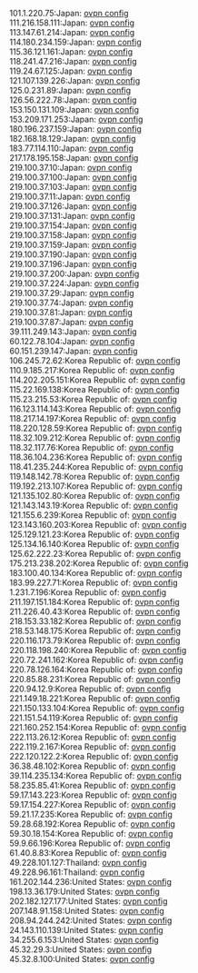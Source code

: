 101.1.220.75:Japan: [ovpn config](vpn/101_1_220_75.ovpn)  
111.216.158.111:Japan: [ovpn config](vpn/111_216_158_111.ovpn)  
113.147.61.214:Japan: [ovpn config](vpn/113_147_61_214.ovpn)  
114.180.234.159:Japan: [ovpn config](vpn/114_180_234_159.ovpn)  
115.36.121.161:Japan: [ovpn config](vpn/115_36_121_161.ovpn)  
118.241.47.216:Japan: [ovpn config](vpn/118_241_47_216.ovpn)  
119.24.67.125:Japan: [ovpn config](vpn/119_24_67_125.ovpn)  
121.107.139.226:Japan: [ovpn config](vpn/121_107_139_226.ovpn)  
125.0.231.89:Japan: [ovpn config](vpn/125_0_231_89.ovpn)  
126.56.222.78:Japan: [ovpn config](vpn/126_56_222_78.ovpn)  
153.150.131.109:Japan: [ovpn config](vpn/153_150_131_109.ovpn)  
153.209.171.253:Japan: [ovpn config](vpn/153_209_171_253.ovpn)  
180.196.237.159:Japan: [ovpn config](vpn/180_196_237_159.ovpn)  
182.168.18.129:Japan: [ovpn config](vpn/182_168_18_129.ovpn)  
183.77.114.110:Japan: [ovpn config](vpn/183_77_114_110.ovpn)  
217.178.195.158:Japan: [ovpn config](vpn/217_178_195_158.ovpn)  
219.100.37.10:Japan: [ovpn config](vpn/219_100_37_10.ovpn)  
219.100.37.100:Japan: [ovpn config](vpn/219_100_37_100.ovpn)  
219.100.37.103:Japan: [ovpn config](vpn/219_100_37_103.ovpn)  
219.100.37.11:Japan: [ovpn config](vpn/219_100_37_11.ovpn)  
219.100.37.126:Japan: [ovpn config](vpn/219_100_37_126.ovpn)  
219.100.37.131:Japan: [ovpn config](vpn/219_100_37_131.ovpn)  
219.100.37.154:Japan: [ovpn config](vpn/219_100_37_154.ovpn)  
219.100.37.158:Japan: [ovpn config](vpn/219_100_37_158.ovpn)  
219.100.37.159:Japan: [ovpn config](vpn/219_100_37_159.ovpn)  
219.100.37.190:Japan: [ovpn config](vpn/219_100_37_190.ovpn)  
219.100.37.196:Japan: [ovpn config](vpn/219_100_37_196.ovpn)  
219.100.37.200:Japan: [ovpn config](vpn/219_100_37_200.ovpn)  
219.100.37.224:Japan: [ovpn config](vpn/219_100_37_224.ovpn)  
219.100.37.29:Japan: [ovpn config](vpn/219_100_37_29.ovpn)  
219.100.37.74:Japan: [ovpn config](vpn/219_100_37_74.ovpn)  
219.100.37.81:Japan: [ovpn config](vpn/219_100_37_81.ovpn)  
219.100.37.87:Japan: [ovpn config](vpn/219_100_37_87.ovpn)  
39.111.249.143:Japan: [ovpn config](vpn/39_111_249_143.ovpn)  
60.122.78.104:Japan: [ovpn config](vpn/60_122_78_104.ovpn)  
60.151.239.147:Japan: [ovpn config](vpn/60_151_239_147.ovpn)  
106.245.72.62:Korea Republic of: [ovpn config](vpn/106_245_72_62.ovpn)  
110.9.185.217:Korea Republic of: [ovpn config](vpn/110_9_185_217.ovpn)  
114.202.205.151:Korea Republic of: [ovpn config](vpn/114_202_205_151.ovpn)  
115.22.169.138:Korea Republic of: [ovpn config](vpn/115_22_169_138.ovpn)  
115.23.215.53:Korea Republic of: [ovpn config](vpn/115_23_215_53.ovpn)  
116.123.114.143:Korea Republic of: [ovpn config](vpn/116_123_114_143.ovpn)  
118.217.14.197:Korea Republic of: [ovpn config](vpn/118_217_14_197.ovpn)  
118.220.128.59:Korea Republic of: [ovpn config](vpn/118_220_128_59.ovpn)  
118.32.109.212:Korea Republic of: [ovpn config](vpn/118_32_109_212.ovpn)  
118.32.117.76:Korea Republic of: [ovpn config](vpn/118_32_117_76.ovpn)  
118.36.104.236:Korea Republic of: [ovpn config](vpn/118_36_104_236.ovpn)  
118.41.235.244:Korea Republic of: [ovpn config](vpn/118_41_235_244.ovpn)  
119.148.142.78:Korea Republic of: [ovpn config](vpn/119_148_142_78.ovpn)  
119.192.213.107:Korea Republic of: [ovpn config](vpn/119_192_213_107.ovpn)  
121.135.102.80:Korea Republic of: [ovpn config](vpn/121_135_102_80.ovpn)  
121.143.143.19:Korea Republic of: [ovpn config](vpn/121_143_143_19.ovpn)  
121.155.6.239:Korea Republic of: [ovpn config](vpn/121_155_6_239.ovpn)  
123.143.160.203:Korea Republic of: [ovpn config](vpn/123_143_160_203.ovpn)  
125.129.121.23:Korea Republic of: [ovpn config](vpn/125_129_121_23.ovpn)  
125.134.16.140:Korea Republic of: [ovpn config](vpn/125_134_16_140.ovpn)  
125.62.222.23:Korea Republic of: [ovpn config](vpn/125_62_222_23.ovpn)  
175.213.238.202:Korea Republic of: [ovpn config](vpn/175_213_238_202.ovpn)  
183.100.40.134:Korea Republic of: [ovpn config](vpn/183_100_40_134.ovpn)  
183.99.227.71:Korea Republic of: [ovpn config](vpn/183_99_227_71.ovpn)  
1.231.7.196:Korea Republic of: [ovpn config](vpn/1_231_7_196.ovpn)  
211.197.151.184:Korea Republic of: [ovpn config](vpn/211_197_151_184.ovpn)  
211.226.40.43:Korea Republic of: [ovpn config](vpn/211_226_40_43.ovpn)  
218.153.33.182:Korea Republic of: [ovpn config](vpn/218_153_33_182.ovpn)  
218.53.148.175:Korea Republic of: [ovpn config](vpn/218_53_148_175.ovpn)  
220.116.173.79:Korea Republic of: [ovpn config](vpn/220_116_173_79.ovpn)  
220.118.198.240:Korea Republic of: [ovpn config](vpn/220_118_198_240.ovpn)  
220.72.241.162:Korea Republic of: [ovpn config](vpn/220_72_241_162.ovpn)  
220.78.126.164:Korea Republic of: [ovpn config](vpn/220_78_126_164.ovpn)  
220.85.88.231:Korea Republic of: [ovpn config](vpn/220_85_88_231.ovpn)  
220.94.12.9:Korea Republic of: [ovpn config](vpn/220_94_12_9.ovpn)  
221.149.18.221:Korea Republic of: [ovpn config](vpn/221_149_18_221.ovpn)  
221.150.133.104:Korea Republic of: [ovpn config](vpn/221_150_133_104.ovpn)  
221.151.54.119:Korea Republic of: [ovpn config](vpn/221_151_54_119.ovpn)  
221.160.252.154:Korea Republic of: [ovpn config](vpn/221_160_252_154.ovpn)  
222.113.26.12:Korea Republic of: [ovpn config](vpn/222_113_26_12.ovpn)  
222.119.2.167:Korea Republic of: [ovpn config](vpn/222_119_2_167.ovpn)  
222.120.122.2:Korea Republic of: [ovpn config](vpn/222_120_122_2.ovpn)  
36.38.48.102:Korea Republic of: [ovpn config](vpn/36_38_48_102.ovpn)  
39.114.235.134:Korea Republic of: [ovpn config](vpn/39_114_235_134.ovpn)  
58.235.85.41:Korea Republic of: [ovpn config](vpn/58_235_85_41.ovpn)  
59.17.143.223:Korea Republic of: [ovpn config](vpn/59_17_143_223.ovpn)  
59.17.154.227:Korea Republic of: [ovpn config](vpn/59_17_154_227.ovpn)  
59.21.17.235:Korea Republic of: [ovpn config](vpn/59_21_17_235.ovpn)  
59.28.68.192:Korea Republic of: [ovpn config](vpn/59_28_68_192.ovpn)  
59.30.18.154:Korea Republic of: [ovpn config](vpn/59_30_18_154.ovpn)  
59.9.66.196:Korea Republic of: [ovpn config](vpn/59_9_66_196.ovpn)  
61.40.8.83:Korea Republic of: [ovpn config](vpn/61_40_8_83.ovpn)  
49.228.101.127:Thailand: [ovpn config](vpn/49_228_101_127.ovpn)  
49.228.96.161:Thailand: [ovpn config](vpn/49_228_96_161.ovpn)  
161.202.144.236:United States: [ovpn config](vpn/161_202_144_236.ovpn)  
198.13.36.179:United States: [ovpn config](vpn/198_13_36_179.ovpn)  
202.182.127.177:United States: [ovpn config](vpn/202_182_127_177.ovpn)  
207.148.91.158:United States: [ovpn config](vpn/207_148_91_158.ovpn)  
208.94.244.242:United States: [ovpn config](vpn/208_94_244_242.ovpn)  
24.143.110.139:United States: [ovpn config](vpn/24_143_110_139.ovpn)  
34.255.6.153:United States: [ovpn config](vpn/34_255_6_153.ovpn)  
45.32.29.3:United States: [ovpn config](vpn/45_32_29_3.ovpn)  
45.32.8.100:United States: [ovpn config](vpn/45_32_8_100.ovpn)  
